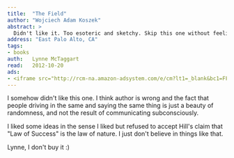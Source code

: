 ```yaml
---
title:	"The Field"
author: "Wojciech Adam Koszek"
abstract: >
  Didn't like it. Too esoteric and sketchy. Skip this one without feeling bad.
address: "East Palo Alto, CA"
tags:
- books
auth:	Lynne McTaggart
read:	2012-10-20
ads:
- <iframe src="http://rcm-na.amazon-adsystem.com/e/cm?lt1=_blank&bc1=FFFFFF&IS2=1&npa=1&bg1=FFFFFF&fc1=000000&lc1=FF0000&t=wkoszek-20&o=1&p=8&l=as4&m=amazon&f=ifr&ref=ss_til&asins=006143518X" style="width:120px;height:240px;" scrolling="no" marginwidth="0" marginheight="0" frameborder="0"></iframe>
---
```


I somehow didn't like this one. I think author is wrong and the fact that
people driving in the same and saying the same thing is just a beauty of
randomness, and not the result of communicating subconsciously.

I liked some ideas in the sense I liked but refused to accept Hill's claim
that "Law of Success" is the law of nature. I just don't believe in things
like that.

Lynne, I don't buy it :)
